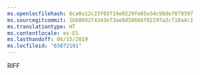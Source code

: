 ```yaml
---
ms.openlocfilehash: 6ca0a12c23f03719e0229fe85e34c98de7079397
ms.sourcegitcommit: 1bb00d2f4343e73ae8d58668f02297a3cf10a4c1
ms.translationtype: HT
ms.contentlocale: es-ES
ms.lasthandoff: 06/15/2019
ms.locfileid: "63872191"
---
```

RIFF